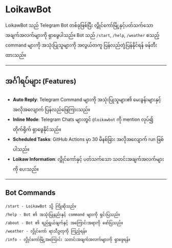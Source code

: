 # LoikawBot

LoikawBot သည် Telegram Bot တစ်ခုဖြစ်ပြီး လွှိုင်ကော်မြို့နှင့်ပတ်သက်သော အချက်အလက်များကို ရှာဖွေပါသည်။ Bot သည် `/start`, `/help`, `/weather` စသည့် command များကို အသုံးပြုသူများကို အလွယ်တကူ ပြန်လည်တုံ့ပြန်နိုင်ရန် ဖန်တီးထားသည်။

---

## **အင်္ဂါရပ်များ (Features)**

- **Auto Reply**: Telegram Command များကို အသုံးပြုသူများ၏ မေးခွန်းများနှင့် အလိုအလျောက် ပြန်လည်ဖြေကြားသည်။
- **Inline Mode**: Telegram Chats များတွင် `@loikawbot` ကို mention လုပ်၍ တိုက်ရိုက် ရှာဖွေနိုင်သည်။
- **Scheduled Tasks**: GitHub Actions မှာ 30 မိနစ်ခြား အလိုအလျောက် run ဖြစ်ပါသည်။
- **Loikaw Information**: လွှိုင်ကော်နှင့် ပတ်သက်သော သတင်းအချက်အလက်များကို ပေးသည်။

---

## **Bot Commands**

```plaintext
/start - LoikawBot သို့ ကြိုဆိုသည်။
/help - Bot ၏ အသုံးပြုနည်းနှင့် command များကို ရှင်းပြသည်။
/about - Bot ၏ ရည်ရွယ်ချက်နှင့် အကြောင်းအရာကို ဖော်ပြသည်။
/weather - လွှိုင်ကော် ရာသီဥတုကို ကြည့်ရန်။
/info - လွှိုင်ကော်မြို့အကြောင်း သတင်းအချက်အလက်များကို ရှာဖွေရန်။